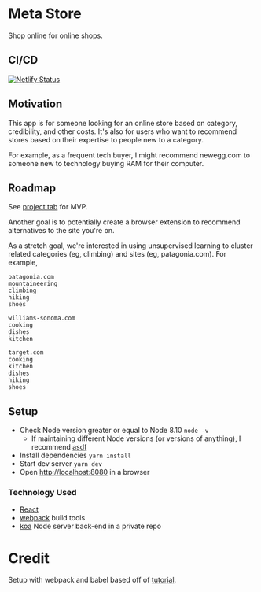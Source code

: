 # Meta Store

Shop online for online shops.

## CI/CD

[![Netlify Status](https://api.netlify.com/api/v1/badges/130e18f7-f149-4b30-b234-6a9ec519e7b4/deploy-status)](https://app.netlify.com/sites/nostalgic-jones-e88a96/deploys)

## Motivation

This app is for someone looking for an online store based on category, credibility, and other costs. It's also for users who want to recommend stores based on their expertise to people new to a category.

For example, as a frequent tech buyer, I might recommend newegg.com to someone new to technology buying RAM for their computer.

## Roadmap

See [project tab](https://github.com/JackHowa/meta-store-frontend/projects/3) for MVP.

Another goal is to potentially create a browser extension to recommend alternatives to the site you're on.

As a stretch goal, we're interested in using unsupervised learning to cluster related categories (eg, climbing) and sites (eg, patagonia.com). For example,

```
patagonia.com
mountaineering
climbing
hiking
shoes

williams-sonoma.com
cooking
dishes
kitchen

target.com
cooking
kitchen
dishes
hiking
shoes
```

## Setup

- Check Node version greater or equal to Node 8.10 `node -v`
  - If maintaining different Node versions (or versions of anything), I recommend [asdf](https://github.com/asdf-vm/asdf)
- Install dependencies `yarn install`
- Start dev server `yarn dev`
- Open [http://localhost:8080](http://localhost:8080) in a browser

### Technology Used

- [React](https://github.com/facebook/react)
- [webpack](https://webpack.js.org/) build tools
- [koa](https://koajs.com/) Node server back-end in a private repo

# Credit 

Setup with webpack and babel based off of [tutorial](https://dev.to/iamismile/how-to-setup-webpack-and-babel-for-react-59ph).
